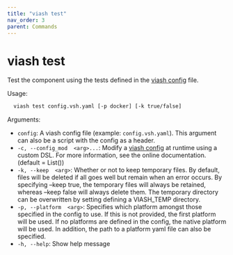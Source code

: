```yaml
---
title: "viash test"
nav_order: 3
parent: Commands
---
```


# viash test

Test the component using the tests defined in the [viash
config](/config) file.

Usage:

``` bash
  viash test config.vsh.yaml [-p docker] [-k true/false]
```

Arguments:

-   `config`: A viash config file (example: `config.vsh.yaml`). This
    argument can also be a script with the config as a header.
-   `-c, --config_mod  <arg>...`: Modify a [viash config](/config) at
    runtime using a custom DSL. For more information, see the online
    documentation. (default = List())
-   `-k, --keep  <arg>`: Whether or not to keep temporary files. By
    default, files will be deleted if all goes well but remain when an
    error occurs. By specifying –keep true, the temporary files will
    always be retained, whereas –keep false will always delete them. The
    temporary directory can be overwritten by setting defining a
    VIASH\_TEMP directory.
-   `-p, --platform  <arg>`: Specifies which platform amongst those
    specified in the config to use. If this is not provided, the first
    platform will be used. If no platforms are defined in the config,
    the native platform will be used. In addition, the path to a
    platform yaml file can also be specified.
-   `-h, --help`: Show help message
